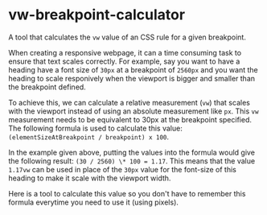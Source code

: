 # vw-breakpoint-calculator

A tool that calculates the `vw` value of an CSS rule for a given breakpoint.

When creating a responsive webpage, it can a time consuming task to ensure that
text scales correctly. For example, say you want to have a heading have a font
size of `30px` at a breakpoint of `2560px` and you want the heading to scale
responively when the viewport is bigger and smaller than the breakpoint defined.

To achieve this, we can calculate a relative measurement (`vw`) that scales with
the viewport instead of using an absolute measurement like `px`. This `vw`
measurement needs to be equivalent to 30px at the breakpoint specified. The
following formula is used to calculate this value:
`(elementSizeAtBreakpoint / breakpoint) x 100`.

In the example given above, putting the values into the formula would give the
following result: `(30 / 2560) \* 100 = 1.17`. This means that the value
`1.17vw` can be used in place of the `30px` value for the font-size of this
heading to make it scale with the viewport width.

Here is a tool to calculate this value so you don't have to remember this
formula everytime you need to use it (using pixels).
